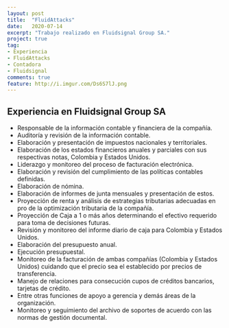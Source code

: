 ```yaml
---
layout: post
title:  "FluidAttacks"
date:   2020-07-14
excerpt: "Trabajo realizado en Fluidsignal Group SA."
project: true
tag:
- Experiencia
- FluidAttacks
- Contadora
- Fluidsignal
comments: true
feature: http://i.imgur.com/Ds6S7lJ.png
---
```


## Experiencia en Fluidsignal Group SA
* Responsable de la información contable y financiera de la compañía.
* Auditoría y revisión de la información contable.
* Elaboración y presentación de impuestos nacionales y territoriales.
* Elaboración de los estados financieros anuales y parciales con sus respectivas notas, Colombia y Estados Unidos.
* Liderazgo y monitoreo del proceso de facturación electrónica.
* Elaboración y revisión del cumplimiento de las políticas contables definidas.
* Elaboración de nómina.
* Elaboración de informes de junta mensuales y presentación de estos.
* Proyección de renta y análisis de estrategias tributarias adecuadas en pro de la optimización tributaria de la compañía.
* Proyección de Caja a 1 o más años determinando el efectivo requerido para toma de decisiones futuras.
* Revisión y monitoreo del informe diario de caja para Colombia y Estados Unidos.
* Elaboración del presupuesto anual.
* Ejecución presupuestal.
* Monitoreo de la facturación de ambas compañías (Colombia y Estados Unidos) cuidando que el precio sea el establecido por precios de transferencia.
* Manejo de relaciones para consecución cupos de créditos bancarios, tarjetas de crédito.
* Entre otras funciones de apoyo a gerencia y demás áreas de la organización.
* Monitoreo y seguimiento del archivo de soportes de acuerdo con las normas de gestión documental.
